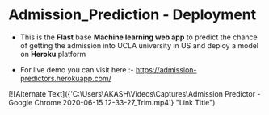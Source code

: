 # Admission_Prediction - Deployment

* This is the **Flast** base **Machine learning web app** to predict the chance of getting the admission into UCLA university in US and
deploy a model on **Heroku** platform

* For live demo you can visit here :- https://admission-predictors.herokuapp.com/

[![Alternate Text]({'C:\Users\AKASH\Videos\Captures\Admission Predictor - Google Chrome 2020-06-15 12-33-27_Trim.mp4'} "Link Title")
